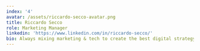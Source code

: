 ```yaml
---
index: '4'
avatar: /assets/riccardo-secco-avatar.png
title: Riccardo Secco
role: Marketing Manager
linkedin: 'https://www.linkedin.com/in/riccardo-secco/'
bio: Always mixing marketing & tech to create the best digital strategy
---
```



